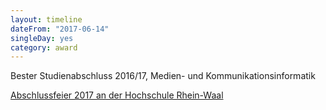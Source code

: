 ```yaml
---
layout: timeline
dateFrom: "2017-06-14"
singleDay: yes
category: award
---
```

Bester Studienabschluss 2016/17, Medien- und Kommunikationsinformatik

<a href="https://www.hochschule-rhein-waal.de/de/aktuelles/pressemitteilungen/abschlussfeier-2017-der-hochschule-rhein-waal-4" target="_blank">Abschlussfeier 2017 an der Hochschule Rhein-Waal</a>